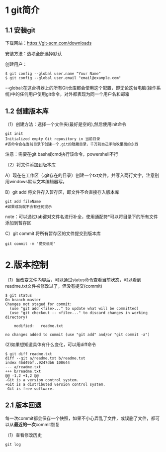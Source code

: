# 1 git简介

##  1.1 安装git

下载网站：https://git-scm.com/downloads

安装方法：选项全部选择默认

创建用户：

```shell
$ git config --global user.name "Your Name"
$ git config --global user.email "email@example.com"
```

--global:在这台机器上的所有Git仓库都会使用这个配置，即无论这台电脑(操作系统)中的任何用户使用git命令，对外都表现为同一个用户名和邮箱

## 1.2 创建版本库

（1）创建方法：选择一个文件夹(最好是空的),然后使用init命令

```shell
git init
Initialized empty Git repository in 当前目录
#该命令会在当前目录下创建一个.git的隐藏目录，千万别自己手动改里面的东西
```

注意：需要在git bash或cmd执行该命令，powershell不行

（2）将文件添加到版本库

A）现在在工作区（.git存在的目录）创建一个txt文件，并写入两行文字，注意别用windows默认文本编辑器写。

B）git add 将文件存入暂存区，即文件不会直接存入版本库

```shell
git add fileName
#如果成功就不会有任何提示
```

note：可以通过tab键对文件名进行补全，使用通配符*可以将目录下的所有文件添加到暂存区

C）git commit 将所有暂存区的文件提交到版本库

```shell
git commit -m "提交说明"
```

# 2.版本控制

（1）当改变文件内容后，可以通过status命令查看当前状态，可以看到readme.txt文件被修改过了，但没有提交(commit)

```shell
$ git status
On branch master
Changes not staged for commit:
  (use "git add <file>..." to update what will be committed)
  (use "git checkout -- <file>..." to discard changes in working directory)

	modified:   readme.txt

no changes added to commit (use "git add" and/or "git commit -a")
```

(2)如果想知道具体有什么变化，可以用diff命令

```shell
$ git diff readme.txt
diff --git a/readme.txt b/readme.txt
index 46d49bf..9247db6 100644
--- a/readme.txt
+++ b/readme.txt
@@ -1,2 +1,2 @@
-Git is a version control system.
+Git is a distributed version control system.
 Git is free software.
```

## 2.1 版本回退

每一次commit都会保存一个快照，如果不小心弄乱了文件，或误删了文件，都可以从**最近的一次**commit恢复

（1）查看修改历史

```
git log
```
